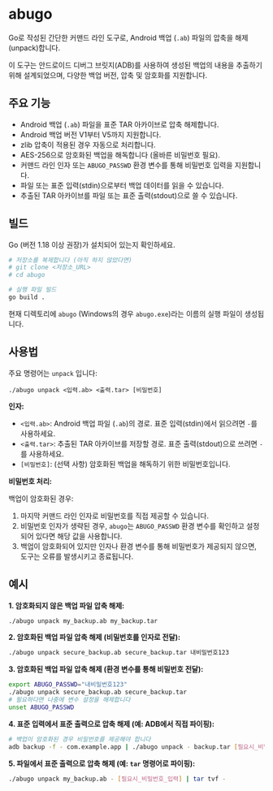 # abugo

Go로 작성된 간단한 커맨드 라인 도구로, Android 백업 (`.ab`) 파일의 압축을 해제(unpack)합니다.

이 도구는 안드로이드 디버그 브릿지(ADB)를 사용하여 생성된 백업의 내용을 추출하기 위해 설계되었으며, 다양한 백업 버전, 압축 및 암호화를 지원합니다.

## 주요 기능

*   Android 백업 (`.ab`) 파일을 표준 TAR 아카이브로 압축 해제합니다.
*   Android 백업 버전 V1부터 V5까지 지원합니다.
*   zlib 압축이 적용된 경우 자동으로 처리합니다.
*   AES-256으로 암호화된 백업을 해독합니다 (올바른 비밀번호 필요).
*   커맨드 라인 인자 또는 `ABUGO_PASSWD` 환경 변수를 통해 비밀번호 입력을 지원합니다.
*   파일 또는 표준 입력(stdin)으로부터 백업 데이터를 읽을 수 있습니다.
*   추출된 TAR 아카이브를 파일 또는 표준 출력(stdout)으로 쓸 수 있습니다.

## 빌드

Go (버전 1.18 이상 권장)가 설치되어 있는지 확인하세요.

```bash
# 저장소를 복제합니다 (아직 하지 않았다면)
# git clone <저장소_URL>
# cd abugo

# 실행 파일 빌드
go build .
```

현재 디렉토리에 `abugo` (Windows의 경우 `abugo.exe`)라는 이름의 실행 파일이 생성됩니다.

## 사용법

주요 명령어는 `unpack` 입니다:

```
./abugo unpack <입력.ab> <출력.tar> [비밀번호]
```

**인자:**

*   `<입력.ab>`: Android 백업 파일 (`.ab`)의 경로. 표준 입력(stdin)에서 읽으려면 `-`를 사용하세요.
*   `<출력.tar>`: 추출된 TAR 아카이브를 저장할 경로. 표준 출력(stdout)으로 쓰려면 `-`를 사용하세요.
*   `[비밀번호]`: (선택 사항) 암호화된 백업을 해독하기 위한 비밀번호입니다.

**비밀번호 처리:**

백업이 암호화된 경우:

1.  마지막 커맨드 라인 인자로 비밀번호를 직접 제공할 수 있습니다.
2.  비밀번호 인자가 생략된 경우, `abugo`는 `ABUGO_PASSWD` 환경 변수를 확인하고 설정되어 있다면 해당 값을 사용합니다.
3.  백업이 암호화되어 있지만 인자나 환경 변수를 통해 비밀번호가 제공되지 않으면, 도구는 오류를 발생시키고 종료됩니다.

## 예시

**1. 암호화되지 않은 백업 파일 압축 해제:**

```bash
./abugo unpack my_backup.ab my_backup.tar
```

**2. 암호화된 백업 파일 압축 해제 (비밀번호를 인자로 전달):**

```bash
./abugo unpack secure_backup.ab secure_backup.tar 내비밀번호123
```

**3. 암호화된 백업 파일 압축 해제 (환경 변수를 통해 비밀번호 전달):**

```bash
export ABUGO_PASSWD="내비밀번호123"
./abugo unpack secure_backup.ab secure_backup.tar
# 필요하다면 나중에 변수 설정을 해제합니다
unset ABUGO_PASSWD
```

**4. 표준 입력에서 표준 출력으로 압축 해제 (예: ADB에서 직접 파이핑):**

```bash
# 백업이 암호화된 경우 비밀번호를 제공해야 합니다
adb backup -f - com.example.app | ./abugo unpack - backup.tar [필요시_비밀번호_입력]
```

**5. 파일에서 표준 출력으로 압축 해제 (예: `tar` 명령어로 파이핑):**

```bash
./abugo unpack my_backup.ab - [필요시_비밀번호_입력] | tar tvf -
```
